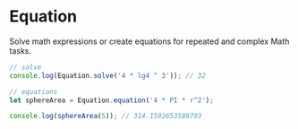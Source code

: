 Equation
========

Solve math expressions or create equations for repeated and complex Math tasks.

```javascript
// solve
console.log(Equation.solve('4 * lg4 ^ 3')); // 32 

// equations
let sphereArea = Equation.equation('4 * PI * r^2');

console.log(sphereArea(5)); // 314.1592653589793
```
